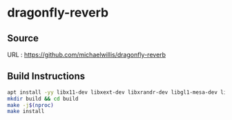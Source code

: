 # dragonfly-reverb

## Source
URL : https://github.com/michaelwillis/dragonfly-reverb

## Build Instructions
```sh
apt install -yy libx11-dev libxext-dev libxrandr-dev libgl1-mesa-dev libjack-jackd2-dev
mkdir build && cd build
make -j$(nproc)
make install
```
